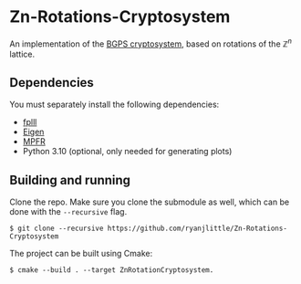 # Zn-Rotations-Cryptosystem

An implementation of the [BGPS cryptosystem](https://eprint.iacr.org/2021/1548.pdf), based on rotations of the $\mathbb{Z}^n$ lattice.

## Dependencies

You must separately install the following dependencies:
- [fplll](https://github.com/fplll/fplll) 
- [Eigen](https://eigen.tuxfamily.org)
- [MPFR](https://www.mpfr.org/)
- Python 3.10 (optional, only needed for generating plots)

## Building and running 

Clone the repo. Make sure you clone the submodule as well, which can be done with the `--recursive` flag.

`$ git clone --recursive https://github.com/ryanjlittle/Zn-Rotations-Cryptosystem`

The project can be built using Cmake:

`$ cmake --build . --target ZnRotationCryptosystem.`
